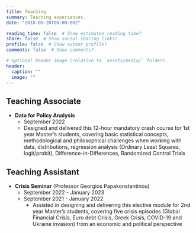 ```yaml
---
title: Teaching
summary: Teaching experiences.
date: "2018-06-28T00:00:00Z"

reading_time: false  # Show estimated reading time?
share: false  # Show social sharing links?
profile: false  # Show author profile?
comments: false  # Show comments?

# Optional header image (relative to `assets/media/` folder).
header:
  caption: ""
  image: ""
---
```

## Teaching Associate
- **Data for Policy Analysis** 
  - September 2022
  - Designed and delivered this 12-hour mandatory crash course for 1st year Master’s students, covering basic statistical concepts, methodological and philosophical challenges when working with data, distributions, regression analysis (Ordinary Least Squares, logit/probit), Difference-in-Differences, Randomized Control Trials 


## Teaching Assistant

- **Crisis Seminar** (Professor Georgios Papakonstantinou)
  - September 2022 - January 2023
  - September 2021 - January 2022
    - Assisted in designing and delivering this elective module for 2nd year Master’s students, covering five crisis episodes (Global Financial Crisis, Euro debt Crisis, Greek Crisis, COVID-19 and Ukraine invasion) from an economic and political perspective
